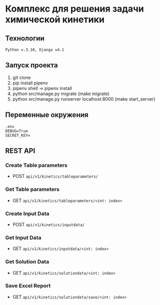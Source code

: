 # Комплекс для решения задачи химической кинетики

## Технологии
    Python v.3.10, Django v4.1

## Запуск проекта
1) git clone
2) pip install pipenv
3) pipenv shell -> pipenv install
4) python src/manage.py migrate (make migrate)
5) python src/manage.py runserver localhost:8000 (make start_server)

## Переменные окружения
    .env
    DEBUG=True
    SECRET_KEY=

## REST API

### Create Table parameters

- POST `api/v1/kinetics/tableparameters/`

### Get Table parameters

- GET `api/v1/kinetics/tableparameters/<int: index>`

### Create Input Data

- POST `api/v1/kinetics/inputdata/`

### Get Input Data

- GET `api/v1/kinetics/inputdata/<int: index>`

### Get Solution Data

- GET `api/v1/kinetics/solutiondata/<int: index>`

### Save Excel Report

- GET `api/v1/kinetics/solutiondata/save/<int: index>`

